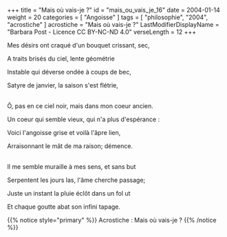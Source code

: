 +++
title = "Mais où vais-je ?"
id = "mais_ou_vais_je_16"
date = 2004-01-14
weight = 20
categories = [ "Angoisse" ]
tags = [ "philosophie", "2004", "acrostiche" ]
acrostiche = "Mais où vais-je ?"
LastModifierDisplayName = "Barbara Post - Licence CC BY-NC-ND 4.0"
verseLength = 12
+++

Mes désirs ont craqué d'un bouquet crissant, sec,

A traits brisés du ciel, lente géométrie

Instable qui déverse ondée à coups de bec,

Satyre de janvier, la saison s'est flétrie,

 \
Ô, pas en ce ciel noir, mais dans mon coeur ancien.

Un coeur qui semble vieux, qui n'a plus d'espérance :

Voici l'angoisse grise et voilà l'âpre lien,

Arraisonnant le mât de ma raison; démence.

 \
Il me semble muraille à mes sens, et sans but

Serpentent les jours las, l'âme cherche passage;

Juste un instant la pluie éclôt dans un fol ut

Et chaque goutte abat son infini tapage.

{{% notice style="primary" %}}
Acrostiche : Mais où vais-je ?
{{% /notice %}}
